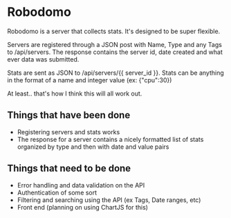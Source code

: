 Robodomo
========

Robodomo is a server that collects stats. It's designed to be super flexible.

Servers are registered through a JSON post with Name, Type and any Tags to /api/servers. The response contains the server id, date created and what ever data was submitted.

Stats are sent as JSON to /api/servers/{{ server_id }}. Stats can be anything in the format of a name and integer value (ex: {"cpu":30})

At least.. that's how I think this will all work out.

Things that have been done
--------------------------
* Registering servers and stats works
* The response for a server contains a nicely formatted list of stats organized by type and then with date and value pairs

Things that need to be done
---------------------------

* Error handling and data validation on the API
* Authentication of some sort
* Filtering and searching using the API (ex Tags, Date ranges, etc)
* Front end (planning on using ChartJS for this)

